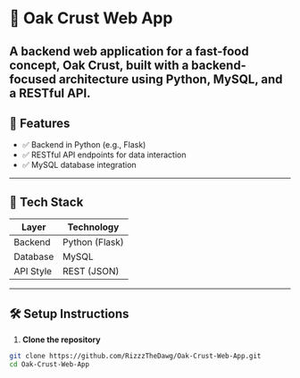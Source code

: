 # 🍔 Oak Crust Web App

A backend web application for a fast-food concept, **Oak Crust**, built with a backend-focused architecture using **Python**, **MySQL**, and a RESTful API.
---

## 🚀 Features

- ✅ Backend in Python (e.g., Flask)
- ✅ RESTful API endpoints for data interaction
- ✅ MySQL database integration

---

## 🧱 Tech Stack

| Layer        | Technology               |
|--------------|--------------------------|
| Backend      | Python (Flask)           |
| Database     | MySQL                    |
| API Style    | REST (JSON)              |

---

## 🛠️ Setup Instructions

1. **Clone the repository**

```bash
git clone https://github.com/RizzzTheDawg/Oak-Crust-Web-App.git
cd Oak-Crust-Web-App


